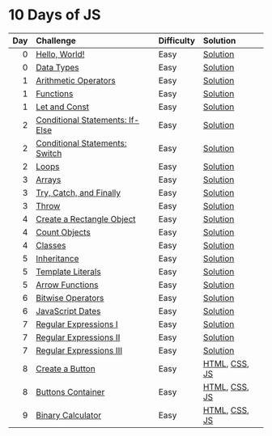 # 10 Days of JS

| Day | Challenge                                                                                           | Difficulty | Solution                                                                                                                                            |
| --: | :-------------------------------------------------------------------------------------------------- | :--------- | :-------------------------------------------------------------------------------------------------------------------------------------------------- |
|   0 | [Hello, World!](https://www.hackerrank.com/challenges/js10-hello-world/problem)                     | Easy       | [Solution](./0-hello-world/index.js)                                                                                                                |
|   0 | [Data Types](https://www.hackerrank.com/challenges/js10-data-types/problem)                         | Easy       | [Solution](./0-data-types/index.js)                                                                                                                 |
|   1 | [Arithmetic Operators](https://www.hackerrank.com/challenges/js10-arithmetic-operators/problem)     | Easy       | [Solution](./1-arithmetic-operators/index.js)                                                                                                       |
|   1 | [Functions](https://www.hackerrank.com/challenges/js10-function/problem)                            | Easy       | [Solution](./1-functions/index.js)                                                                                                                  |
|   1 | [Let and Const](https://www.hackerrank.com/challenges/js10-let-and-const/problem)                   | Easy       | [Solution](./1-let-and-const/index.js)                                                                                                              |
|   2 | [Conditional Statements: If-Else](https://www.hackerrank.com/challenges/js10-if-else/problem)       | Easy       | [Solution](./2-conditional-statements-if-else/index.js)                                                                                             |
|   2 | [Conditional Statements: Switch](https://www.hackerrank.com/challenges/js10-switch/problem)         | Easy       | [Solution](./2-conditional-statements-switch/index.js)                                                                                              |
|   2 | [Loops](https://www.hackerrank.com/challenges/js10-loops/problem)                                   | Easy       | [Solution](./2-loops/index.js)                                                                                                                      |
|   3 | [Arrays](https://www.hackerrank.com/challenges/js10-arrays/problem)                                 | Easy       | [Solution](./3-arrays/index.js)                                                                                                                     |
|   3 | [Try, Catch, and Finally](https://www.hackerrank.com/challenges/js10-try-catch-and-finally/problem) | Easy       | [Solution](./3-try-catch-and-finally/index.js)                                                                                                      |
|   3 | [Throw](https://www.hackerrank.com/challenges/js10-throw/problem)                                   | Easy       | [Solution](./3-throw/index.js)                                                                                                                      |
|   4 | [Create a Rectangle Object](https://www.hackerrank.com/challenges/js10-objects/problem)             | Easy       | [Solution](./4-create-a-rectangle-object/index.js)                                                                                                  |
|   4 | [Count Objects](https://www.hackerrank.com/challenges/js10-count-objects/problem)                   | Easy       | [Solution](./4-count-objects/index.js)                                                                                                              |
|   4 | [Classes](https://www.hackerrank.com/challenges/js10-class/problem)                                 | Easy       | [Solution](./4-classes/index.js)                                                                                                                    |
|   5 | [Inheritance](https://www.hackerrank.com/challenges/js10-inheritance/problem)                       | Easy       | [Solution](./5-inheritance/index.js)                                                                                                                |
|   5 | [Template Literals](https://www.hackerrank.com/challenges/js10-template-literals/problem)           | Easy       | [Solution](./5-template-literals/index.js)                                                                                                          |
|   5 | [Arrow Functions](https://www.hackerrank.com/challenges/js10-arrows/problem)                        | Easy       | [Solution](./5-arrow-functions/index.js)                                                                                                            |
|   6 | [Bitwise Operators](https://www.hackerrank.com/challenges/js10-bitwise/problem)                     | Easy       | [Solution](./6-bitwise-operators/index.js)                                                                                                          |
|   6 | [JavaScript Dates](https://www.hackerrank.com/challenges/js10-date/problem)                         | Easy       | [Solution](./6-javascript-dates/index.js)                                                                                                           |
|   7 | [Regular Expressions I](https://www.hackerrank.com/challenges/js10-regexp-1/problem)                | Easy       | [Solution](./7-regular-expressions-i/index.js)                                                                                                      |
|   7 | [Regular Expressions II](https://www.hackerrank.com/challenges/js10-regexp-2/problem)               | Easy       | [Solution](./7-regular-expressions-ii/index.js)                                                                                                     |
|   7 | [Regular Expressions III](https://www.hackerrank.com/challenges/js10-regexp-3/problem)              | Easy       | [Solution](./7-regular-expressions-iii/index.js)                                                                                                    |
|   8 | [Create a Button](https://www.hackerrank.com/challenges/js10-create-a-button)                       | Easy       | [HTML](./8-create-a-button/index.html), [CSS](./8-create-a-button/css/button.css), [JS](./8-create-a-button/js/button.js)                           |
|   8 | [Buttons Container](https://www.hackerrank.com/challenges/js10-buttons-container)                   | Easy       | [HTML](./8-buttons-container/index.html), [CSS](./8-buttons-container/css/buttonsGrid.css), [JS](./8-buttons-container/js/buttonsGrid.js)           |
|   9 | [Binary Calculator](https://www.hackerrank.com/challenges/js10-binary-calculator?hr_b=1)            | Easy       | [HTML](./9-binary-calculator/index.html), [CSS](./9-binary-calculator/css/binaryCalculator.css), [JS](./9-binary-calculator/js/binaryCalculator.js) |
